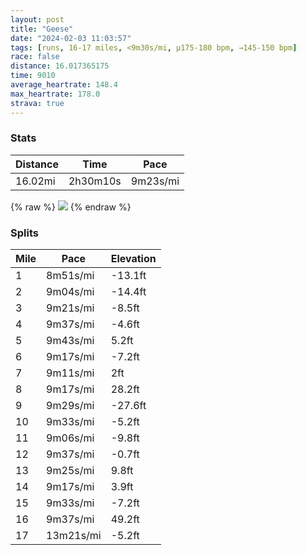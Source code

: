```yaml
---
layout: post
title: "Geese"
date: "2024-02-03 11:03:57"
tags: [runs, 16-17 miles, <9m30s/mi, μ175-180 bpm, →145-150 bpm]
race: false
distance: 16.017365175
time: 9010
average_heartrate: 148.4
max_heartrate: 178.0
strava: true
---
```


### Stats

| Distance | Time | Pace |
|----------|------|------|
|16.02mi|2h30m10s|9m23s/mi|

{% raw %}
<img src='https://maps.googleapis.com/maps/api/staticmap?maptype=roadmap&path=enc:}zvwFjgtbMQCYlBg@tAUxCw@zBi@bDwBrF]Ro@m@UEm@ZUj@o@MgFqDqOwI}B{AyAwAwC}AGQ?oAeAmBe@{Ak@m@qC{A_F}Ee@cAcFeCeHgEkCm@sCqAa@Da@tAy@PmD_Ci@gAiCoA@MUa@eA_@}@u@_BO_B{@sDuBk@y@yAIo@o@qA}CoCw@kCmDcA_A}C{@yAeBsBu@_CAuDcCoAa@gZuQkCaBeIoFeMoHmBw@_GqDqCiCmLuHkKkG}\mT_H}DgF{D_E_CmAgAmAe@w@iAeA{@_FgCcDeCkEsBcEyBcEgCqCuB{Aq@mAmA{@Wy@w@eAYkEgCmEiDsHgHoAi@gCwBqCeCaAkBcDsC_@YiAQg@aAHg@I}@k@y@gAu@gD_AEa@_@_@g@iAuBmBw@a@cCqDsB}B_Au@yE_Da@i@a@EOLa@lAu@l@y@RiAMqHmEeJ}FmAQcBaBoBSwDcC_Di@mAg@aDUcAg@}@?eBgAeA@yAm@iBEeA{@a@QqAG_B{@}Cq@eAy@iASqCwAe@_@K_@?_A]E[i@gKDyFKwB\k@j@}@Hg@h@iJY}Bu@y@_Ai@CeBo@Ym@k@aBs@}EA}@BQpAGy@OOvAJDE\hA`Gv@v@^TNd@`B~@fAPPRrB\hIH^e@hAYd@c@nD[tKVjBOvDXrCtAxAZdGxC`CtBpEdB`@^X|@pBFfBZ|@b@jD\`BfA~@FzAXbDrB~Cf@jBfBjALTd@pInE|GlEd@HnBO@[bAiAb@BlBv@fD|Bn@r@t@l@lAn@jDxE`DhCl@v@bDrB`@d@Tx@jAr@?ThB`DlC|BlBfAlGvF`BzBrEtE|EzDpJ~Eh@r@`AZr@|@nAz@f@LdT`Mj@LnAjAhEjCdF~DfFtCbOhKv^`UpQfLnJrGtApAhGvDxB`AbJxFxAn@~]`UjIvEvA\rDxBx@DrEbAv@hAdC`A`@`@Rh@bBzAp@bApDlB\r@TxA`@XvBZbAf@\f@hA^pA~@p@v@h@Jp@MjAnAtAf@fEzChC?tCh@~Al@xB|Al@Mb@L~J|GnBr@t@v@`EdCbA~AzCpB`C|D@bCNT~@TzCjCj@HtBdAjAlAxAt@dA`Aj@B|CrBjD~ApGdFuCgBZsA^OpA~@PAh@yBp@iA`B}E@Wn@aBC[HWHMrATPc@c@o@LA&key=AIzaSyC1MId7bFpkLXNAaYhBSTb8jLyiSqzbDtM&size=800x800&markers=color:yellow|label:S|40.75455,-74.0007&markers=color:green|label:F|40.754609999999936,-74.00172000000008'>
{% endraw %}

### Splits

| Mile | Pace | Elevation |
|------|------|-----------|
|1|8m51s/mi|-13.1ft|
|2|9m04s/mi|-14.4ft|
|3|9m21s/mi|-8.5ft|
|4|9m37s/mi|-4.6ft|
|5|9m43s/mi|5.2ft|
|6|9m17s/mi|-7.2ft|
|7|9m11s/mi|2ft|
|8|9m17s/mi|28.2ft|
|9|9m29s/mi|-27.6ft|
|10|9m33s/mi|-5.2ft|
|11|9m06s/mi|-9.8ft|
|12|9m37s/mi|-0.7ft|
|13|9m25s/mi|9.8ft|
|14|9m17s/mi|3.9ft|
|15|9m33s/mi|-7.2ft|
|16|9m37s/mi|49.2ft|
|17|13m21s/mi|-5.2ft|
